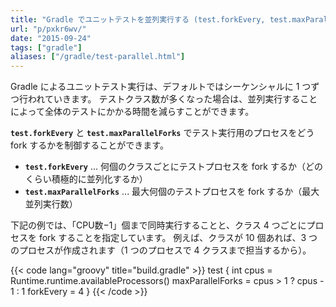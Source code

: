 ```yaml
---
title: "Gradle でユニットテストを並列実行する (test.forkEvery, test.maxParallelForks)"
url: "p/pxkr6wv/"
date: "2015-09-24"
tags: ["gradle"]
aliases: ["/gradle/test-parallel.html"]
---
```


Gradle によるユニットテスト実行は、デフォルトではシーケンシャルに 1 つずつ行われていきます。
テストクラス数が多くなった場合は、並列実行することによって全体のテストにかかる時間を減らすことができます。

**`test.forkEvery`** と **`test.maxParallelForks`** でテスト実行用のプロセスをどう fork するかを制御することができます。

* **`test.forkEvery`** ... 何個のクラスごとにテストプロセスを fork するか（どのくらい積極的に並列化するか）
* **`test.maxParallelForks`** ... 最大何個のテストプロセスを fork するか（最大並列実行数）

下記の例では、「CPU数−1」個まで同時実行することと、クラス 4 つごとにプロセスを fork することを指定しています。
例えば、クラスが 10 個あれば、3 つのプロセスが作成されます（1 つのプロセスで 4 クラスまで担当するから）。

{{< code lang="groovy" title="build.gradle" >}}
test {
    int cpus = Runtime.runtime.availableProcessors()
    maxParallelForks = cpus > 1 ? cpus - 1 : 1
    forkEvery = 4
}
{{< /code >}}

